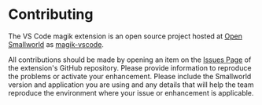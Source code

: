 # Contributing

The VS Code magik extension is an open source project hosted at [Open Smallworld](https://github.com/OpenSmallworld) as [magik-vscode](https://github.com/OpenSmallworld/magik-vscode).

All contributions should be made by opening an item on the [Issues Page](https://github.com/OpenSmallworld/magik-vscode/issues) of the extension's GitHub repository.  Please provide information to reproduce the problems or activate your enhancement.  Please include the Smallworld version and application you are using and any details that will help the team reproduce the environment where your issue or enhancement is applicable.
